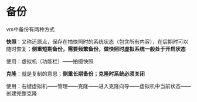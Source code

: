 # 备份

vm中备份有两种方式

**快照**：又称还原点，保存在拍快照时的系统状态（包含所有内容），在后期时可以随时恢复；**侧重短期备份，需要频繁备份，做快照时虚拟系统一般处于开启状态**

使用：虚拟机（功能栏）——拍摄快照

**克隆**：就是复制的意思；**侧重长期备份；克隆时系统必须关闭**

使用：右键虚拟机——管理——克隆——进入克隆向导——虚拟机中当前状态——创建完整克隆
